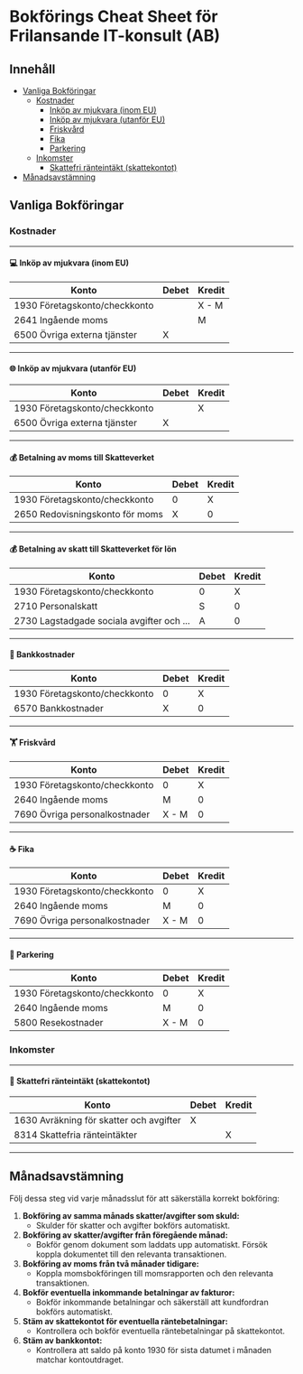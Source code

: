 # Bokförings Cheat Sheet för Frilansande IT-konsult (AB)

## Innehåll
- [Vanliga Bokföringar](#vanliga-bokföringar)
  - [Kostnader](#kostnader)
    - [Inköp av mjukvara (inom EU)](#inköp-av-mjukvara-inom-eu)
    - [Inköp av mjukvara (utanför EU)](#inköp-av-mjukvara-utanför-eu)
    - [Friskvård](#friskvård)
    - [Fika](#fika)
    - [Parkering](#parkering)
  - [Inkomster](#inkomster)
    - [Skattefri ränteintäkt (skattekontot)](#skattefri-ränteintäkt-skattekontot)
- [Månadsavstämning](#månadsavstämning)


## Vanliga Bokföringar

### Kostnader

---

#### **💻 Inköp av mjukvara (inom EU)**

| Konto                             | Debet  | Kredit |
| --------------------------------- | ------ | ------ |
| 1930 Företagskonto/checkkonto     |        | X - M  |
| 2641 Ingående moms                |        | M      |
| 6500 Övriga externa tjänster      | X      |        |

---

#### **🌐 Inköp av mjukvara (utanför EU)**

| Konto                             | Debet  | Kredit |
| --------------------------------- | ------ | ------ |
| 1930 Företagskonto/checkkonto     |        | X      |
| 6500 Övriga externa tjänster      | X      |        |

---

#### **💰 Betalning av moms till Skatteverket**

| Konto                             | Debet  | Kredit |
| --------------------------------- | ------ | ------ |
| 1930 Företagskonto/checkkonto     | 0      | X      |
| 2650 Redovisningskonto för moms   | X      | 0      |

---

#### **💰 Betalning av skatt till Skatteverket för lön**

| Konto                                          | Debet  | Kredit |
| ---------------------------------------------- | ------ | ------ |
| 1930 Företagskonto/checkkonto              | 0      | X      |
| 2710 Personalskatt                         | S      | 0      |
| 2730 Lagstadgade sociala avgifter och ...  | A      | 0      |

---

#### **🏦 Bankkostnader**

| Konto                             | Debet  | Kredit |
| --------------------------------- | ------ | ------ |
| 1930 Företagskonto/checkkonto     | 0      | X     |
| 6570 Bankkostnader                | X      | 0      |

---

#### **🏋️ Friskvård**

| Konto                             | Debet   | Kredit |
| --------------------------------- | ------- | ------ |
| 1930 Företagskonto/checkkonto     | 0       | X      |
| 2640 Ingående moms                | M       | 0      |
| 7690 Övriga personalkostnader     | X - M   | 0      |

---

#### **☕ Fika**

| Konto                             | Debet  | Kredit |
| --------------------------------- | ------ | ------ |
| 1930 Företagskonto/checkkonto     | 0      | X      |
| 2640 Ingående moms                | M      | 0      |
| 7690 Övriga personalkostnader     | X - M  | 0      |

---

#### **🚗 Parkering**

| Konto                             | Debet  | Kredit |
| --------------------------------- | ------ | ------ |
| 1930 Företagskonto/checkkonto     | 0      | X      |
| 2640 Ingående moms                | M      | 0      |
| 5800 Resekostnader                | X - M  | 0      |

### Inkomster

---

#### **💸 Skattefri ränteintäkt (skattekontot)**

| Konto                                     | Debet  | Kredit |
| ----------------------------------------- | ------ | ------ |
| 1630 Avräkning för skatter och avgifter   | X      |        |
| 8314 Skattefria ränteintäkter             |        | X      |

---

## Månadsavstämning

Följ dessa steg vid varje månadsslut för att säkerställa korrekt bokföring:
1. **Bokföring av samma månads skatter/avgifter som skuld:**
   - Skulder för skatter och avgifter bokförs automatiskt.
2. **Bokföring av skatter/avgifter från föregående månad:**
   - Bokför genom dokument som laddats upp automatiskt. Försök koppla dokumentet till den relevanta transaktionen.
3. **Bokföring av moms från två månader tidigare:**
   - Koppla momsbokföringen till momsrapporten och den relevanta transaktionen.
4. **Bokför eventuella inkommande betalningar av fakturor:**
   - Bokför inkommande betalningar och säkerställ att kundfordran bokförs automatiskt.
5. **Stäm av skattekontot för eventuella räntebetalningar:**
   - Kontrollera och bokför eventuella räntebetalningar på skattekontot.
6. **Stäm av bankkontot:**
   - Kontrollera att saldo på konto 1930 för sista datumet i månaden matchar kontoutdraget.
